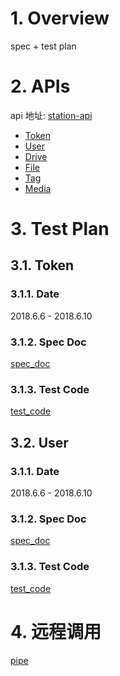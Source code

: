 # 1. Overview
spec + test plan

# 2. APIs
api 地址:
[station-api](https://github.com/wisnuc/phi-doc/tree/master/api/station.html)

- [Token](token.md)
- [User](user.md)
- [Drive](drive.md)
- [File](file.md)
- [Tag](tag.md)
- [Media](media.md)

# 3. Test Plan
## 3.1. Token
### 3.1.1. Date
2018.6.6 - 2018.6.10

### 3.1.2. Spec Doc
[spec_doc](token.md)

### 3.1.3. Test Code
[test_code](../doc/test/token.js)

## 3.2. User
### 3.1.1. Date
2018.6.6 - 2018.6.10

### 3.1.2. Spec Doc
[spec_doc](user.md)

### 3.1.3. Test Code
[test_code](../doc/test/user.js)


# 4. 远程调用
[pipe](pipe.md)
